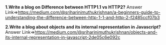 **1.Write a blog on Difference between HTTP1.1 vs HTTP2?**
    Answer Link=>https://medium.com/@sriharinimuthukrishnan/a-beginners-guide-to-understanding-the-difference-between-http-1-1-and-http-2-f2485ccf07b3

**2.Write a blog about objects and its internal representation in Javascript?**
    Answer Link=>https://medium.com/@sriharinimuthukrishnan/objects-and-its-internal-representation-in-javascript-2de05c6e092c

